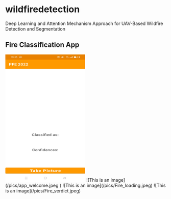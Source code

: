 # wildfiredetection
Deep Learning and Attention Mechanism Approach for UAV-Based Wildfire Detection and Segmentation
## Fire Classification App
<img src="/pics/app_welcome.jpeg" width="250" height="400">
![This is an image](/pics/app_welcome.jpeg )
![This is an image](/pics/Fire_loading.jpeg)
![This is an image](/pics/Fire_verdict.jpeg)
